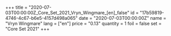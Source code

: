 +++
title = "2020-07-03T00:00:00Z_Core_Set_2021_Vryn_Wingmare_[en]_false"
id = "17b59819-4746-4c67-b6e5-4157d498a065"
date = "2020-07-03T00:00:00Z"
name = "Vryn Wingmare"
lang = ["en"]
price = "0.13"
quantity = 1
foil = false
set = "Core Set 2021"
+++
